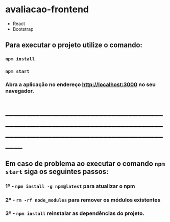 # avaliacao-frontend

- React
- Bootstrap

## Para executar o projeto utilize o comando: 

### `npm install`

### `npm start`

### Abra a aplicação no endereço [http://localhost:3000](http://localhost:3000) no seu navegador.

# ___________________________________________________________________________________________________________________

## Em caso de problema ao executar o comando `npm start` siga os seguintes passos:

### 1º - `npm install -g npm@latest` para atualizar o npm

### 2º - `rm -rf node_modules` para remover os módulos existentes

### 3º - `npm install` reinstalar as dependências do projeto.
